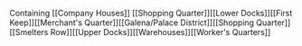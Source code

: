 

Containing [[Company Houses]] [[Shopping Quarter]][[Lower Docks]][[First Keep]][[Merchant's Quarter]][[Galena/Palace District]][[Shopping Quarter]][[Smelters Row]][[Upper Docks]][[Warehouses]][[Worker's Quarters]]